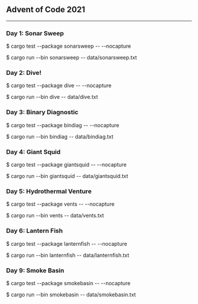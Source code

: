## Advent of Code 2021
-------------------

### **Day 1: Sonar Sweep**

$ cargo test --package sonarsweep -- --nocapture

$ cargo run --bin sonarsweep -- data/sonarsweep.txt

### **Day 2: Dive!**

$ cargo test --package dive -- --nocapture

$ cargo run --bin dive -- data/dive.txt

### **Day 3: Binary Diagnostic**

$ cargo test --package bindiag -- --nocapture

$ cargo run --bin bindiag -- data/bindiag.txt

### **Day 4: Giant Squid**

$ cargo test --package giantsquid -- --nocapture

$ cargo run --bin giantsquid -- data/giantsquid.txt

### **Day 5: Hydrothermal Venture**

$ cargo test --package vents -- --nocapture

$ cargo run --bin vents -- data/vents.txt

### **Day 6: Lantern Fish**

$ cargo test --package lanternfish -- --nocapture

$ cargo run --bin lanternfish -- data/lanternfish.txt

### **Day 9: Smoke Basin**

$ cargo test --package smokebasin -- --nocapture

$ cargo run --bin smokebasin -- data/smokebasin.txt
